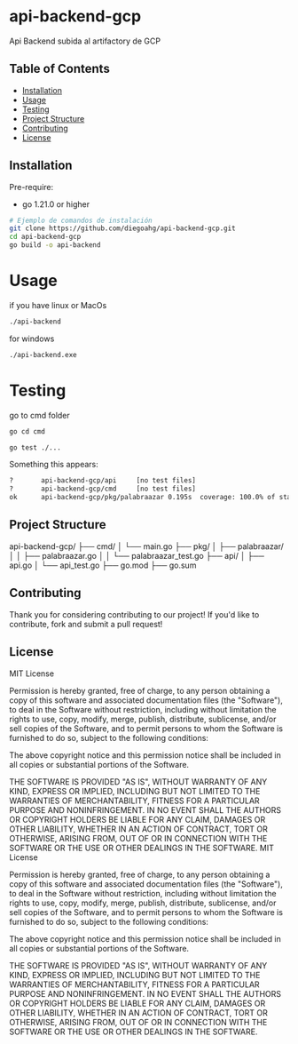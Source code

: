# api-backend-gcp
Api Backend subida al artifactory de GCP

## Table of Contents

- [Installation](#installation)
- [Usage](#usage)
- [Testing](#testing)
- [Project Structure](#project-structure)
- [Contributing](#contributing)
- [License](#license)
## Installation
Pre-require:
 - go 1.21.0 or higher

```bash
# Ejemplo de comandos de instalación
git clone https://github.com/diegoahg/api-backend-gcp.git
cd api-backend-gcp
go build -o api-backend
```
# Usage
if you have linux or MacOs
```bash
./api-backend
```
for windows
```bash
./api-backend.exe
```

# Testing
go to cmd folder 
```bash
go cd cmd
```
```bash
go test ./...
```
Something this appears:
```bash
?       api-backend-gcp/api     [no test files]
?       api-backend-gcp/cmd     [no test files]
ok      api-backend-gcp/pkg/palabraazar 0.195s  coverage: 100.0% of statements
```

## Project Structure
api-backend-gcp/
    ├── cmd/
    │   └── main.go
    ├── pkg/
    │   ├── palabraazar/
    │   │   ├── palabraazar.go
    │   │   └── palabraazar_test.go
    ├── api/
    │   ├── api.go
    │   └── api_test.go
    ├── go.mod
    ├── go.sum

## Contributing
Thank you for considering contributing to our project! If you'd like to contribute, fork and submit a pull request!

## License
MIT License

Permission is hereby granted, free of charge, to any person obtaining a copy
of this software and associated documentation files (the "Software"), to deal
in the Software without restriction, including without limitation the rights
to use, copy, modify, merge, publish, distribute, sublicense, and/or sell
copies of the Software, and to permit persons to whom the Software is
furnished to do so, subject to the following conditions:

The above copyright notice and this permission notice shall be included in all
copies or substantial portions of the Software.

THE SOFTWARE IS PROVIDED "AS IS", WITHOUT WARRANTY OF ANY KIND, EXPRESS OR
IMPLIED, INCLUDING BUT NOT LIMITED TO THE WARRANTIES OF MERCHANTABILITY,
FITNESS FOR A PARTICULAR PURPOSE AND NONINFRINGEMENT. IN NO EVENT SHALL THE
AUTHORS OR COPYRIGHT HOLDERS BE LIABLE FOR ANY CLAIM, DAMAGES OR OTHER
LIABILITY, WHETHER IN AN ACTION OF CONTRACT, TORT OR OTHERWISE, ARISING FROM,
OUT OF OR IN CONNECTION WITH THE SOFTWARE OR THE USE OR OTHER DEALINGS IN THE
SOFTWARE.
MIT License

Permission is hereby granted, free of charge, to any person obtaining a copy
of this software and associated documentation files (the "Software"), to deal
in the Software without restriction, including without limitation the rights
to use, copy, modify, merge, publish, distribute, sublicense, and/or sell
copies of the Software, and to permit persons to whom the Software is
furnished to do so, subject to the following conditions:

The above copyright notice and this permission notice shall be included in all
copies or substantial portions of the Software.

THE SOFTWARE IS PROVIDED "AS IS", WITHOUT WARRANTY OF ANY KIND, EXPRESS OR
IMPLIED, INCLUDING BUT NOT LIMITED TO THE WARRANTIES OF MERCHANTABILITY,
FITNESS FOR A PARTICULAR PURPOSE AND NONINFRINGEMENT. IN NO EVENT SHALL THE
AUTHORS OR COPYRIGHT HOLDERS BE LIABLE FOR ANY CLAIM, DAMAGES OR OTHER
LIABILITY, WHETHER IN AN ACTION OF CONTRACT, TORT OR OTHERWISE, ARISING FROM,
OUT OF OR IN CONNECTION WITH THE SOFTWARE OR THE USE OR OTHER DEALINGS IN THE
SOFTWARE.
